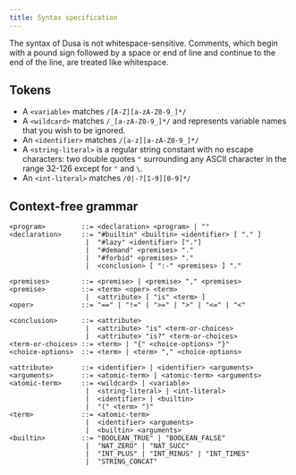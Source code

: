 ```yaml
---
title: Syntax specification
---
```


The syntax of Dusa is not whitespace-sensitive. Comments, which begin with a pound
sign followed by a space or end of line and continue to the end of the line, are
treated like whitespace.

## Tokens

- A `<variable>` matches `/[A-Z][a-zA-Z0-9_]*/`
- A `<wildcard>` matches `/_[a-zA-Z0-9_]*/` and represents variable names that you wish to be ignored.
- An `<identifier>` matches `/[a-z][a-zA-Z0-9_]*/`
- A `<string-literal>` is a regular string constant with no escape characters: two double quotes `"`
  surrounding any ASCII character in the range 32-126 except for `"` and `\`.
- An `<int-literal>` matches `/0|-?[1-9][0-9]*/`

## Context-free grammar

    <program>         ::= <declaration> <program> | ""
    <declaration>     ::= "#builtin" <builtin> <identifier> [ "." ]
                       |  "#lazy" <identifier> ["."]
                       |  "#demand" <premises> "."
                       |  "#forbid" <premises> "."
                       |  <conclusion> [ ":-" <premises> ] "."

    <premises>        ::= <premise> | <premise> "," <premises>
    <premise>         ::= <term> <oper> <term>
                       |  <attribute> [ "is" <term> ]
    <oper>            ::= "==" | "!=" | ">=" | ">" | "<=" | "<"

    <conclusion>      ::= <attribute>
                       |  <attribute> "is" <term-or-choices>
                       |  <attribute> "is?" <term-or-choices>
    <term-or-choices> ::= <term> | "{" <choice-options> "}"
    <choice-options>  ::= <term> | <term> "," <choice-options>

    <attribute>       ::= <identifier> | <identifier> <arguments>
    <arguments>       ::= <atomic-term> | <atomic-term> <arguments>
    <atomic-term>     ::= <wildcard> | <variable>
                       |  <string-literal> | <int-literal>
                       |  <identifier> | <builtin>
                       |  "(" <term> ")"
    <term>            ::= <atomic-term>
                       |  <identifier> <arguments>
                       |  <builtin> <arguments>
    <builtin>         ::= "BOOLEAN_TRUE" | "BOOLEAN_FALSE"
                       |  "NAT_ZERO" | "NAT_SUCC"
                       |  "INT_PLUS" | "INT_MINUS" | "INT_TIMES"
                       |  "STRING_CONCAT"
